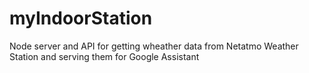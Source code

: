 # myIndoorStation
Node server and API for getting wheather data from Netatmo Weather Station and serving them for Google Assistant
